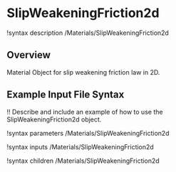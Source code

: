 # SlipWeakeningFriction2d

!syntax description /Materials/SlipWeakeningFriction2d

## Overview

Material Object for slip weakening friction law in 2D.

## Example Input File Syntax

!! Describe and include an example of how to use the SlipWeakeningFriction2d object.

!syntax parameters /Materials/SlipWeakeningFriction2d

!syntax inputs /Materials/SlipWeakeningFriction2d

!syntax children /Materials/SlipWeakeningFriction2d
